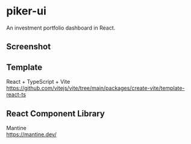 # piker-ui
An investment portfolio dashboard in React.

## Screenshot

## Template
React + TypeScript + Vite  
https://github.com/vitejs/vite/tree/main/packages/create-vite/template-react-ts

## React Component Library
Mantine  
https://mantine.dev/
